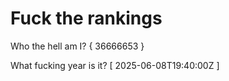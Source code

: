 # Fuck the rankings

Who the hell am I?
{ 36666653 }

What fucking year is it?
[ 2025-06-08T19:40:00Z ]
